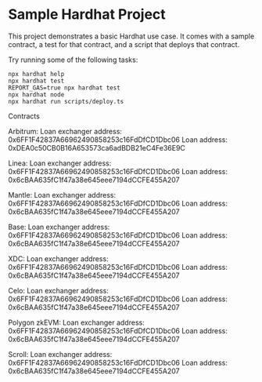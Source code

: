 # Sample Hardhat Project

This project demonstrates a basic Hardhat use case. It comes with a sample contract, a test for that contract, and a script that deploys that contract.

Try running some of the following tasks:

```shell
npx hardhat help
npx hardhat test
REPORT_GAS=true npx hardhat test
npx hardhat node
npx hardhat run scripts/deploy.ts
```


Contracts

Arbitrum:
Loan exchanger address: 0x6FF1F42837A66962490858253c16FdDfCD1Dbc06
Loan address: 0xDEA0c50CB0B16A653573ca6adBDB21eC4Fe36E9C

Linea:
Loan exchanger address: 0x6FF1F42837A66962490858253c16FdDfCD1Dbc06
Loan address: 0x6cBAA635fC1f47a38e645eee7194dCCFE455A207

Mantle:
Loan exchanger address: 0x6FF1F42837A66962490858253c16FdDfCD1Dbc06
Loan address: 0x6cBAA635fC1f47a38e645eee7194dCCFE455A207

Base:
Loan exchanger address: 0x6FF1F42837A66962490858253c16FdDfCD1Dbc06
Loan address: 0x6cBAA635fC1f47a38e645eee7194dCCFE455A207

XDC:
Loan exchanger address: 0x6FF1F42837A66962490858253c16FdDfCD1Dbc06
Loan address: 0x6cBAA635fC1f47a38e645eee7194dCCFE455A207

Celo:
Loan exchanger address: 0x6FF1F42837A66962490858253c16FdDfCD1Dbc06
Loan address: 0x6cBAA635fC1f47a38e645eee7194dCCFE455A207

Polygon zkEVM:
Loan exchanger address: 0x6FF1F42837A66962490858253c16FdDfCD1Dbc06
Loan address: 0x6cBAA635fC1f47a38e645eee7194dCCFE455A207

Scroll:
Loan exchanger address: 0x6FF1F42837A66962490858253c16FdDfCD1Dbc06
Loan address: 0x6cBAA635fC1f47a38e645eee7194dCCFE455A207
